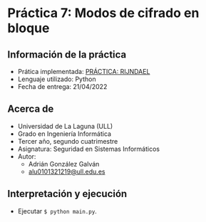 # Práctica 7: Modos de cifrado en bloque

## Información de la práctica
* Prática implementada: [PRÁCTICA: RIJNDAEL](https://campusingenieriaytecnologia2122.ull.es/pluginfile.php/3595/mod_assign/intro/Practica8ModoCBC.pdf)
* Lenguaje utilizado: Python
* Fecha de entrega: 21/04/2022

## Acerca de
- Universidad de La Laguna (ULL)
- Grado en Ingeniería Informática 
- Tercer año, segundo cuatrimestre
- Asignatura: Seguridad en Sistemas Informáticos
- Autor:
  - Adrián González Galván
  - alu0101321219@ull.edu.es

## Interpretación y ejecución
- Ejecutar `$ python main.py`.